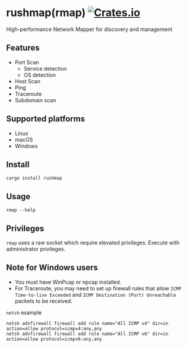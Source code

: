 [crates-badge]: https://img.shields.io/crates/v/rushmap.svg
[crates-url]: https://crates.io/crates/rushmap

# rushmap(rmap) [![Crates.io][crates-badge]][crates-url]
High-performance Network Mapper for discovery and management

## Features
- Port Scan
    - Service detection
    - OS detection
- Host Scan
- Ping
- Traceroute
- Subdomain scan

## Supported platforms
- Linux
- macOS
- Windows

## Install
```
cargo install rushmap
```

## Usage
```
rmap --help
```

## Privileges
`rmap` uses a raw socket which require elevated privileges.  Execute with administrator privileges.

## Note for Windows users
- You must have WinPcap or npcap installed.
- For Traceroute, you may need to set up firewall rules that allow `ICMP Time-to-live Exceeded` and `ICMP Destination (Port) Unreachable` packets to be received.

`netsh` example 
```
netsh advfirewall firewall add rule name="All ICMP v4" dir=in action=allow protocol=icmpv4:any,any
netsh advfirewall firewall add rule name="All ICMP v6" dir=in action=allow protocol=icmpv6:any,any
```
